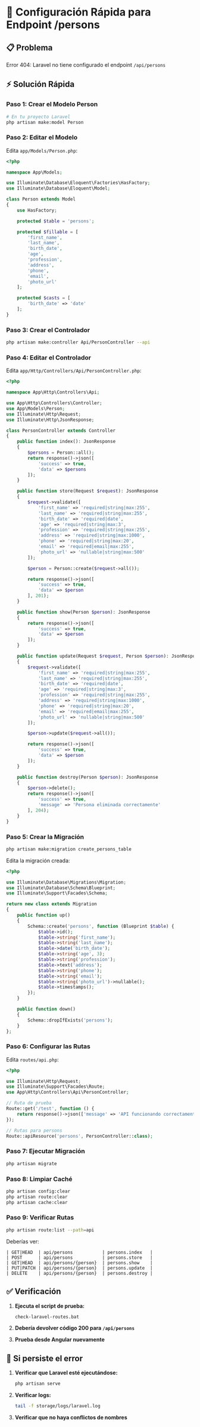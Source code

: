 # 🚀 Configuración Rápida para Endpoint /persons

## 📋 **Problema**
Error 404: Laravel no tiene configurado el endpoint `/api/persons`

## ⚡ **Solución Rápida**

### **Paso 1: Crear el Modelo Person**

```bash
# En tu proyecto Laravel
php artisan make:model Person
```

### **Paso 2: Editar el Modelo**

Edita `app/Models/Person.php`:

```php
<?php

namespace App\Models;

use Illuminate\Database\Eloquent\Factories\HasFactory;
use Illuminate\Database\Eloquent\Model;

class Person extends Model
{
    use HasFactory;

    protected $table = 'persons';

    protected $fillable = [
        'first_name',
        'last_name',
        'birth_date',
        'age',
        'profession',
        'address',
        'phone',
        'email',
        'photo_url'
    ];

    protected $casts = [
        'birth_date' => 'date'
    ];
}
```

### **Paso 3: Crear el Controlador**

```bash
php artisan make:controller Api/PersonController --api
```

### **Paso 4: Editar el Controlador**

Edita `app/Http/Controllers/Api/PersonController.php`:

```php
<?php

namespace App\Http\Controllers\Api;

use App\Http\Controllers\Controller;
use App\Models\Person;
use Illuminate\Http\Request;
use Illuminate\Http\JsonResponse;

class PersonController extends Controller
{
    public function index(): JsonResponse
    {
        $persons = Person::all();
        return response()->json([
            'success' => true,
            'data' => $persons
        ]);
    }

    public function store(Request $request): JsonResponse
    {
        $request->validate([
            'first_name' => 'required|string|max:255',
            'last_name' => 'required|string|max:255',
            'birth_date' => 'required|date',
            'age' => 'required|string|max:3',
            'profession' => 'required|string|max:255',
            'address' => 'required|string|max:1000',
            'phone' => 'required|string|max:20',
            'email' => 'required|email|max:255',
            'photo_url' => 'nullable|string|max:500'
        ]);

        $person = Person::create($request->all());

        return response()->json([
            'success' => true,
            'data' => $person
        ], 201);
    }

    public function show(Person $person): JsonResponse
    {
        return response()->json([
            'success' => true,
            'data' => $person
        ]);
    }

    public function update(Request $request, Person $person): JsonResponse
    {
        $request->validate([
            'first_name' => 'required|string|max:255',
            'last_name' => 'required|string|max:255',
            'birth_date' => 'required|date',
            'age' => 'required|string|max:3',
            'profession' => 'required|string|max:255',
            'address' => 'required|string|max:1000',
            'phone' => 'required|string|max:20',
            'email' => 'required|email|max:255',
            'photo_url' => 'nullable|string|max:500'
        ]);

        $person->update($request->all());

        return response()->json([
            'success' => true,
            'data' => $person
        ]);
    }

    public function destroy(Person $person): JsonResponse
    {
        $person->delete();
        return response()->json([
            'success' => true,
            'message' => 'Persona eliminada correctamente'
        ], 204);
    }
}
```

### **Paso 5: Crear la Migración**

```bash
php artisan make:migration create_persons_table
```

Edita la migración creada:

```php
<?php

use Illuminate\Database\Migrations\Migration;
use Illuminate\Database\Schema\Blueprint;
use Illuminate\Support\Facades\Schema;

return new class extends Migration
{
    public function up()
    {
        Schema::create('persons', function (Blueprint $table) {
            $table->id();
            $table->string('first_name');
            $table->string('last_name');
            $table->date('birth_date');
            $table->string('age', 3);
            $table->string('profession');
            $table->text('address');
            $table->string('phone');
            $table->string('email');
            $table->string('photo_url')->nullable();
            $table->timestamps();
        });
    }

    public function down()
    {
        Schema::dropIfExists('persons');
    }
};
```

### **Paso 6: Configurar las Rutas**

Edita `routes/api.php`:

```php
<?php

use Illuminate\Http\Request;
use Illuminate\Support\Facades\Route;
use App\Http\Controllers\Api\PersonController;

// Ruta de prueba
Route::get('/test', function () {
    return response()->json(['message' => 'API funcionando correctamente']);
});

// Rutas para persons
Route::apiResource('persons', PersonController::class);
```

### **Paso 7: Ejecutar Migración**

```bash
php artisan migrate
```

### **Paso 8: Limpiar Caché**

```bash
php artisan config:clear
php artisan route:clear
php artisan cache:clear
```

### **Paso 9: Verificar Rutas**

```bash
php artisan route:list --path=api
```

Deberías ver:
```
| GET|HEAD  | api/persons           | persons.index   |
| POST      | api/persons           | persons.store   |
| GET|HEAD  | api/persons/{person}  | persons.show    |
| PUT|PATCH | api/persons/{person}  | persons.update  |
| DELETE    | api/persons/{person}  | persons.destroy |
```

## ✅ **Verificación**

1. **Ejecuta el script de prueba:**
   ```bash
   check-laravel-routes.bat
   ```

2. **Debería devolver código 200 para `/api/persons`**

3. **Prueba desde Angular nuevamente**

## 🚨 **Si persiste el error**

1. **Verificar que Laravel esté ejecutándose:**
   ```bash
   php artisan serve
   ```

2. **Verificar logs:**
   ```bash
   tail -f storage/logs/laravel.log
   ```

3. **Verificar que no haya conflictos de nombres**

